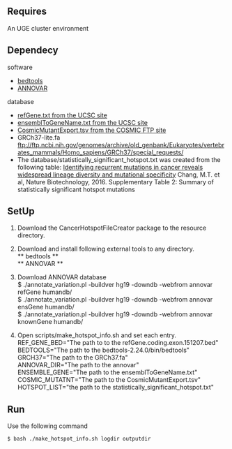 
Requires
----------

An UGE cluster environment

Dependecy
----------

software
* [bedtools](https://code.google.com/p/bedtools/)
* [ANNOVAR](http://annovar.openbioinformatics.org/en/latest/user-guide/download/)

database
* [refGene.txt from the UCSC site](http://hgdownload.cse.ucsc.edu/goldenpath/hg19/database/)
* [ensemblToGeneName.txt from the UCSC site](http://hgdownload.cse.ucsc.edu/goldenpath/hg19/database/)
* [CosmicMutantExport.tsv from the COSMIC FTP site](http://cancer.sanger.ac.uk/cosmic/download)
* GRCh37-lite.fa
  ftp://ftp.ncbi.nih.gov/genomes/archive/old_genbank/Eukaryotes/vertebrates_mammals/Homo_sapiens/GRCh37/special_requests/
* The database/statistically_significant_hotspot.txt was created from the following table:
  [Identifying recurrent mutations in cancer reveals widespread lineage diversity and mutational specificity](http://www.nature.com/nbt/journal/v34/n2/full/nbt.3391.html) Chang, M.T. et al, Nature Biotechnology, 2016.
  Supplementary Table 2: Summary of statistically significant hotspot mutations


SetUp
----------

1. Download the CancerHotspotFileCreator package to the resource directory.
2. Download and install following external tools to any directory.  
    ** bedtools **  
    ** ANNOVAR **  
    
3. Download ANNOVAR database   
    $ ./annotate_variation.pl -buildver hg19 -downdb -webfrom annovar refGene humandb/  
    $ ./annotate_variation.pl -buildver hg19 -downdb -webfrom annovar ensGene humandb/  
    $ ./annotate_variation.pl -buildver hg19 -downdb -webfrom annovar knownGene humandb/  

4. Open scripts/make_hotspot_info.sh and set each entry.  
    REF_GENE_BED="The path to to the refGene.coding.exon.151207.bed"  
    BEDTOOLS="The path to the bedtools-2.24.0/bin/bedtools"  
    GRCH37="The path to the GRCh37.fa"  
    ANNOVAR_DIR="The path to the annovar"  
    ENSEMBLE_GENE="The path to the ensemblToGeneName.txt"  
    COSMIC_MUTATNT="The path to the CosmicMutantExport.tsv"  
    HOTSPOT_LIST="the path to the statistically_significant_hotspot.txt"  

Run
---

Use the following command

    $ bash ./make_hotspot_info.sh logdir outputdir
    
